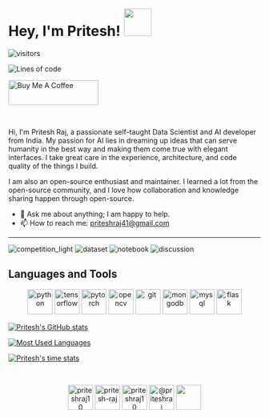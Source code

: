 # Hey, I'm Pritesh! <img src="https://media.giphy.com/media/hvRJCLFzcasrR4ia7z/giphy.gif" width="55px">

![visitors](https://visitor-badge.laobi.icu/badge?page_id=priteshraj10.priteshraj10)

![Lines of code](https://img.shields.io/badge/From%20Hello%20World%20I%27ve%20Written-2.1%20million%20lines%20of%20code-blue)

<a href="https://www.buymeacoffee.com/priteshraj" target="_blank"><img src="https://cdn.buymeacoffee.com/buttons/v2/default-yellow.png" alt="Buy Me A Coffee" height= "50px" width="180px"></a>

<br/>

Hi, I'm Pritesh Raj, a passionate self-taught Data Scientist and AI developer from India. My passion for AI lies in dreaming up ideas that can serve humanity in the best way and making them come true with elegant interfaces. I take great care in the experience, architecture, and code quality of the things I build.

I am also an open-source enthusiast and maintainer. I learned a lot from the open-source community, and I love how collaboration and knowledge sharing happen through open-source.

- 💬 Ask me about anything; I am happy to help.
- 📫 How to reach me: [priteshraj41@gmail.com](mailto:priteshraj41@gmail.com)

---

![competition_light](https://road-to-kaggle-grandmaster.vercel.app/api/badges/priteshraj10/competition/light)
![dataset](https://road-to-kaggle-grandmaster.vercel.app/api/badges/priteshraj10/dataset/light)
![notebook](https://road-to-kaggle-grandmaster.vercel.app/api/badges/priteshraj10/notebook/light)
![discussion](https://road-to-kaggle-grandmaster.vercel.app/api/badges/priteshraj10/discussion/light)

## Languages and Tools

<p align="center">
    <img src="https://www.vectorlogo.zone/logos/python/python-icon.svg" alt="python" width="50" height="50"/>
    <img src="https://www.vectorlogo.zone/logos/tensorflow/tensorflow-icon.svg" alt="tensorflow" width="50" height="50"/>
    <img src="https://www.vectorlogo.zone/logos/pytorch/pytorch-icon.svg" alt="pytorch" width="50" height="50"/>
    <img src="https://www.vectorlogo.zone/logos/opencv/opencv-icon.svg" alt="opencv" width="50" height="50"/>
    <img src="https://www.vectorlogo.zone/logos/git-scm/git-scm-icon.svg" alt="git" width="50" height="50"/>
    <img src="https://www.vectorlogo.zone/logos/mongodb/mongodb-icon.svg" alt="mongodb" width="50" height="50"/>
    <img src="https://www.vectorlogo.zone/logos/mysql/mysql-icon.svg" alt="mysql" width="50" height="50"/>
    <img src="https://www.vectorlogo.zone/logos/pocoo_flask/pocoo_flask-icon.svg" alt="flask" width="50" height="50"/>
</p>

[![Pritesh's GitHub stats](https://github-readme-stats.vercel.app/api?username=Priteshraj10&count_private=true&show_icons=true&theme=dracula)](https://github.com/Priteshraj10/github-readme-stats)

[![Most Used Languages](https://github-readme-stats.vercel.app/api/top-langs/?username=Priteshraj10&langs_count=10&layout=compact&theme=dracula)](https://github.com/Priteshraj10/github-readme-stats)

[![Pritesh's time stats](https://github-readme-stats.vercel.app/api/wakatime?username=@priteshraj10&theme=dracula)](https://github.com/Priteshraj10/github-readme-stats)

<br/>

<p align="center">
    <a href="https://www.linkedin.com/in/priteshraj10/" target="_blank"><img align="center" src="https://www.vectorlogo.zone/logos/linkedin/linkedin-tile.svg" alt="priteshraj10" height="50" width="50" /></a>
    <a href="https://stackoverflow.com/users/15358565/pritesh-raj" target="_blank"><img align="center" src="https://www.vectorlogo.zone/logos/stackoverflow/stackoverflow-icon.svg" alt="pritesh-raj" height="50" width="50" /></a>
    <a href="https://www.kaggle.com/priteshraj10" target="_blank"><img align="center" src="https://www.vectorlogo.zone/logos/kaggle/kaggle-icon.svg" alt="priteshraj10" height="50" width="50" /></a>
    <a href="https://priteshraj.medium.com/" target="_blank"><img align="center" src="https://www.vectorlogo.zone/logos/medium/medium-tile.svg" alt="@priteshraj" height="50" width="50" /></a>
    <a href="https://sheddinglightupon.wordpress.com" target="_blank"><img align="center" src="https://www.vectorlogo.zone/logos/wordpress/wordpress-tile.svg" height="50" width="50" /></a>
</p>
